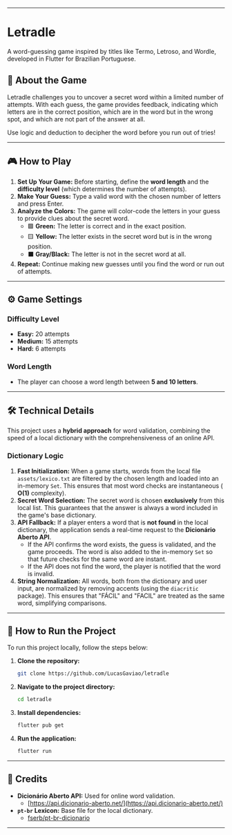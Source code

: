 
-----

# Letradle

A word-guessing game inspired by titles like Termo, Letroso, and Wordle, developed in Flutter for Brazilian Portuguese.

## 📜 About the Game

Letradle challenges you to uncover a secret word within a limited number of attempts. With each guess, the game provides feedback, indicating which letters are in the correct position, which are in the word but in the wrong spot, and which are not part of the answer at all.

Use logic and deduction to decipher the word before you run out of tries\!

-----

## 🎮 How to Play

1.  **Set Up Your Game:** Before starting, define the **word length** and the **difficulty level** (which determines the number of attempts).
2.  **Make Your Guess:** Type a valid word with the chosen number of letters and press Enter.
3.  **Analyze the Colors:** The game will color-code the letters in your guess to provide clues about the secret word.
      * 🟩 **Green:** The letter is correct and in the exact position.
      * 🟨 **Yellow:** The letter exists in the secret word but is in the wrong position.
      * ⬛ **Gray/Black:** The letter is not in the secret word at all.
4.  **Repeat:** Continue making new guesses until you find the word or run out of attempts.

-----

## ⚙️ Game Settings

### Difficulty Level

  * **Easy:** 20 attempts
  * **Medium:** 15 attempts
  * **Hard:** 6 attempts

### Word Length

  * The player can choose a word length between **5 and 10 letters**.

-----

## 🛠️ Technical Details

This project uses a **hybrid approach** for word validation, combining the speed of a local dictionary with the comprehensiveness of an online API.

### Dictionary Logic

1.  **Fast Initialization:** When a game starts, words from the local file `assets/lexico.txt` are filtered by the chosen length and loaded into an in-memory `Set`. This ensures that most word checks are instantaneous ( **O(1)** complexity).
2.  **Secret Word Selection:** The secret word is chosen **exclusively** from this local list. This guarantees that the answer is always a word included in the game's base dictionary.
3.  **API Fallback:** If a player enters a word that is **not found** in the local dictionary, the application sends a real-time request to the **Dicionário Aberto API**.
      * If the API confirms the word exists, the guess is validated, and the game proceeds. The word is also added to the in-memory `Set` so that future checks for the same word are instant.
      * If the API does not find the word, the player is notified that the word is invalid.
4.  **String Normalization:** All words, both from the dictionary and user input, are normalized by removing accents (using the `diacritic` package). This ensures that "FÁCIL" and "FACIL" are treated as the same word, simplifying comparisons.

-----

## 🚀 How to Run the Project

To run this project locally, follow the steps below:

1.  **Clone the repository:**
    ```sh
    git clone https://github.com/LucasGaviao/letradle
    ```
2.  **Navigate to the project directory:**
    ```sh
    cd letradle
    ```
3.  **Install dependencies:**
    ```sh
    flutter pub get
    ```
4.  **Run the application:**
    ```sh
    flutter run
    ```

-----

## 🙏 Credits

  * **Dicionário Aberto API:** Used for online word validation.
      * [https://api.dicionario-aberto.net/](https://api.dicionario-aberto.net/)
  * **`pt-br` Lexicon:** Base file for the local dictionary.
      * [fserb/pt-br-dicionario](https://www.google.com/search?q=https://github.com/fserb/pt-br-dicionario)

-----

